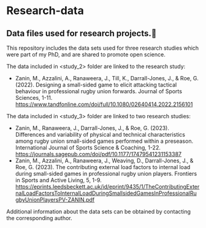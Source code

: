# Research-data
## Data files used for research projects.🔬

This repository includes the data sets used for three research studies which were part of my PhD, and are shared to promote open science.

The data included in <study_2> folder are linked to the research study: 
- Zanin, M., Azzalini, A., Ranaweera, J., Till, K., Darrall-Jones, J., & Roe, G. (2022). Designing a small-sided game to elicit attacking tactical behaviour in professional rugby union forwards. Journal of Sports Sciences, 1-11. https://www.tandfonline.com/doi/full/10.1080/02640414.2022.2156101

The data included in <study_3> folder are linked to two research studies:
- Zanin, M., Ranaweera, J., Darrall-Jones, J., & Roe, G. (2023). Differences and variability of physical and technical characteristics among rugby union small-sided games performed within a preseason. International Journal of Sports Science & Coaching, 1-22. https://journals.sagepub.com/doi/pdf/10.1177/17479541231153387
- Zanin, M., Azzalini, A., Ranaweera, J., Weaving, D., Darrall-Jones, J., & Roe, G. (2023). The contributing external load factors to internal load during small-sided games in professional rugby union players. Frontiers in Sports and Active Living, 5, 1-9. https://eprints.leedsbeckett.ac.uk/id/eprint/9435/1/TheContributingExternalLoadFactorsToInternalLoadDuringSmallsidedGamesInProfessionalRugbyUnionPlayersPV-ZANIN.pdf

Additional information about the data sets can be obtained by contacting the corresponding author.
